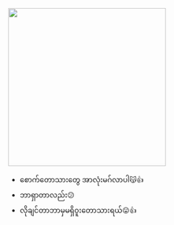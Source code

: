 <img alt="" border="0" width="320" data-original-height="455" data-original-width="728" src="https://i.imgur.com/3JSs3r1.png"> 
         

- စောက်တောသားတွေ အာလုံးမဂ်လာပါ😽👍
- ဘာရှာတာလည်း😕
- လိုချင်တာဘာမှမရှိဝူးတောသားရယ်😛👍
